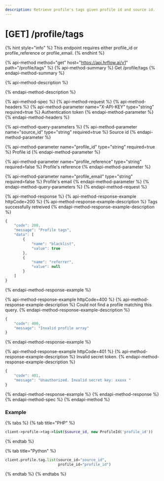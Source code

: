 ```yaml
---
description: Retrieve profile's tags given profile id and source id.
---
```


# \[GET\] /profile/tags

{% hint style="info" %}
This endpoint requires either profile\_id or profile\_reference or profile\_email.
{% endhint %}

{% api-method method="get" host="https://api.hrflow.ai/v1" path="/profile/tags" %}
{% api-method-summary %}
Get /profile/tags
{% endapi-method-summary %}

{% api-method-description %}

{% endapi-method-description %}

{% api-method-spec %}
{% api-method-request %}
{% api-method-headers %}
{% api-method-parameter name="X-API-KEY" type="string" required=true %}
Authentication token
{% endapi-method-parameter %}
{% endapi-method-headers %}

{% api-method-query-parameters %}
{% api-method-parameter name="source\_id" type="string" required=true %}
Source id
{% endapi-method-parameter %}

{% api-method-parameter name="profile\_id" type="string" required=true %}
Profile id
{% endapi-method-parameter %}

{% api-method-parameter name="profile\_reference" type="string" required=false %}
Profile's reference
{% endapi-method-parameter %}

{% api-method-parameter name="profile\_email" type="string" required=false %}
Profile's email
{% endapi-method-parameter %}
{% endapi-method-query-parameters %}
{% endapi-method-request %}

{% api-method-response %}
{% api-method-response-example httpCode=200 %}
{% api-method-response-example-description %}
Tags successfully retreived
{% endapi-method-response-example-description %}

```javascript
{
    "code": 200,
    "message": "Profile tags",
    "data": [
        {
            "name": "blacklist",
            "value": true
        },
        {
            "name": "referrer",
            "value": null
        }
    ]
}
```
{% endapi-method-response-example %}

{% api-method-response-example httpCode=400 %}
{% api-method-response-example-description %}
Could not find a profile matching this query.
{% endapi-method-response-example-description %}

```javascript
{
    "code": 400,
    "message": "Invalid profile array"
}
```
{% endapi-method-response-example %}

{% api-method-response-example httpCode=401 %}
{% api-method-response-example-description %}
Invalid secret token.
{% endapi-method-response-example-description %}

```javascript
{
    "code": 401,
    "message": "Unauthorized. Invalid secret key: xxxxx "
}
```
{% endapi-method-response-example %}
{% endapi-method-response %}
{% endapi-method-spec %}
{% endapi-method %}

### Example

{% tabs %}
{% tab title="PHP" %}
```php
client->profile->tag->list($source_id, new ProfileId('profile_id'))
```
{% endtab %}

{% tab title="Python" %}
```python
client.profile.tag.list(source_id="source_id",
                        profile_id="profile_id")
```
{% endtab %}
{% endtabs %}

